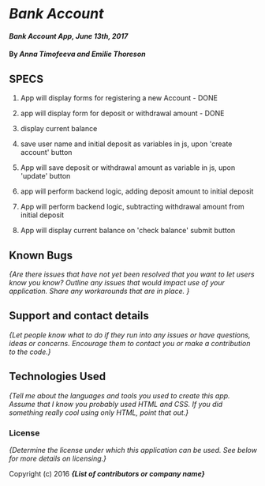 # _Bank Account_

#### _Bank Account App, June 13th, 2017_

#### By _**Anna Timofeeva and Emilie Thoreson**_

## SPECS

1. App will display forms for registering a new Account - DONE

2. app will display form for deposit or withdrawal amount - DONE

3. display current balance

4. save user name and initial deposit as variables in js, upon 'create account' button

5. App will save deposit or withdrawal amount as variable in js, upon 'update' button

6. app will perform backend logic, adding deposit amount to initial deposit

7. App will perform backend logic, subtracting withdrawal amount from initial deposit

8. App will display current balance on 'check balance' submit button

## Known Bugs

_{Are there issues that have not yet been resolved that you want to let users know you know?  Outline any issues that would impact use of your application.  Share any workarounds that are in place. }_

## Support and contact details

_{Let people know what to do if they run into any issues or have questions, ideas or concerns.  Encourage them to contact you or make a contribution to the code.}_

## Technologies Used

_{Tell me about the languages and tools you used to create this app. Assume that I know you probably used HTML and CSS. If you did something really cool using only HTML, point that out.}_

### License

*{Determine the license under which this application can be used.  See below for more details on licensing.}*

Copyright (c) 2016 **_{List of contributors or company name}_**
